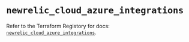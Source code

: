 # `newrelic_cloud_azure_integrations`

Refer to the Terraform Registory for docs: [`newrelic_cloud_azure_integrations`](https://www.terraform.io/docs/providers/newrelic/r/cloud_azure_integrations).
